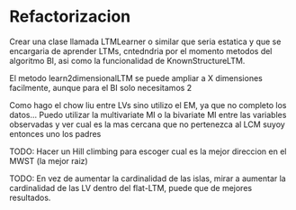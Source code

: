 # Refactorizacion

Crear una clase llamada LTMLearner o similar que seria estatica y que se encargaria de aprender LTMs, cntedndria por el momento metodos del algoritmo BI, asi como la funcionalidad de KnownStructureLTM.

El metodo learn2dimensionalLTM se puede ampliar a X dimensiones facilmente, aunque para el BI solo necesitamos 2

Como hago el chow liu entre LVs sino utilizo el EM, ya que no completo los datos... Puedo utilizar la multivariate MI o la bivariate MI entre las variables observadas y ver cual es la mas cercana que no pertenezca al LCM suyoy entonces uno los padres

TODO: Hacer un Hill climbing para escoger cual es la mejor direccion en el MWST (la mejor raiz)

TODO: En vez de aumentar la cardinalidad de las islas, mirar a aumentar la cardinalidad de las LV dentro del flat-LTM, puede que de mejores resultados.